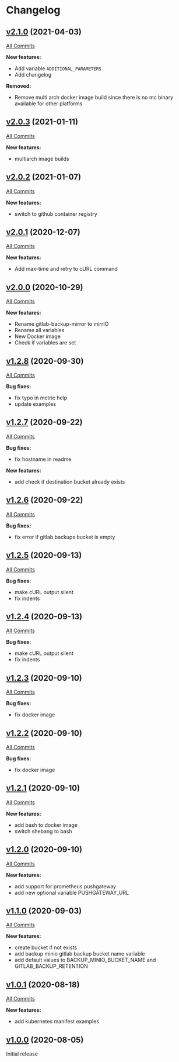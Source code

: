 # Changelog

## [v2.1.0](https://github.com/containeroo/mirrIO/tree/v2.1.0) (2021-04-03)

[All Commits](https://github.com/containeroo/mirrIO/compare/v2.0.3...v2.1.0)

**New features:**

- Add variable `ADDITIONAL_PARAMETERS`
- Add changelog

**Removed:**

- Remove multi arch docker image build since there is no mc binary available for other platforms

## [v2.0.3](https://github.com/containeroo/mirrIO/tree/v2.0.3) (2021-01-11)

[All Commits](https://github.com/containeroo/mirrIO/compare/v2.0.2...v2.0.3)

**New features:**

- multiarch image builds

## [v2.0.2](https://github.com/containeroo/mirrIO/tree/v2.0.2) (2021-01-07)

[All Commits](https://github.com/containeroo/mirrIO/compare/v2.0.1...v2.0.2)

**New features:**

- switch to github container registry

## [v2.0.1](https://github.com/containeroo/mirrIO/tree/v2.0.1) (2020-12-07)

[All Commits](https://github.com/containeroo/mirrIO/compare/v2.0.0...v2.0.1)

**New features:**

- Add max-time and retry to cURL command

## [v2.0.0](https://github.com/containeroo/mirrIO/tree/v2.0.0) (2020-10-29)

[All Commits](https://github.com/containeroo/mirrIO/compare/v1.2.8...v2.0.0)

**New features:**

- Rename gitlab-backup-mirror to mirrIO
- Rename all variables
- New Docker image
- Check if variables are set

## [v1.2.8](https://github.com/containeroo/mirrIO/tree/v1.2.8) (2020-09-30)

[All Commits](https://github.com/containeroo/mirrIO/compare/v1.2.7...v1.2.8)

**Bug fixes:**

- fix typo in metric help
- update examples

## [v1.2.7](https://github.com/containeroo/mirrIO/tree/v1.2.7) (2020-09-22)

[All Commits](https://github.com/containeroo/mirrIO/compare/v1.2.6...v1.2.7)

**Bug fixes:**

- fix hostname in readme

**New features:**

- add check if destination bucket already exists

## [v1.2.6](https://github.com/containeroo/mirrIO/tree/v1.2.6) (2020-09-22)

[All Commits](https://github.com/containeroo/mirrIO/compare/v1.2.5...v1.2.6)

**Bug fixes:**

- fix error if gitlab backups bucket is empty

## [v1.2.5](https://github.com/containeroo/mirrIO/tree/v1.2.5) (2020-09-13)

[All Commits](https://github.com/containeroo/mirrIO/compare/v1.2.4...v1.2.5)

**Bug fixes:**

- make cURL output silent
- fix indents

## [v1.2.4](https://github.com/containeroo/mirrIO/tree/v1.2.4) (2020-09-13)

[All Commits](https://github.com/containeroo/mirrIO/compare/v1.2.3...v1.2.4)

**Bug fixes:**

- make cURL output silent
- fix indents

## [v1.2.3](https://github.com/containeroo/mirrIO/tree/v1.2.3) (2020-09-10)

[All Commits](https://github.com/containeroo/mirrIO/compare/v1.2.2...v1.2.3)

**Bug fixes:**

- fix docker image

## [v1.2.2](https://github.com/containeroo/mirrIO/tree/v1.2.2) (2020-09-10)

[All Commits](https://github.com/containeroo/mirrIO/compare/v1.2.1...v1.2.2)

**Bug fixes:**

- fix docker image

## [v1.2.1](https://github.com/containeroo/mirrIO/tree/v1.2.1) (2020-09-10)

[All Commits](https://github.com/containeroo/mirrIO/compare/v1.2.0...v1.2.1)

**New features:**

- add bash to docker image
- switch shebang to bash

## [v1.2.0](https://github.com/containeroo/mirrIO/tree/v1.2.0) (2020-09-10)

[All Commits](https://github.com/containeroo/mirrIO/compare/v1.1.0...v1.2.0)

**New features:**

- add support for prometheus pushgateway
- add new optional variable PUSHGATEWAY_URL

## [v1.1.0](https://github.com/containeroo/mirrIO/tree/v1.1.0) (2020-09-03)

[All Commits](https://github.com/containeroo/mirrIO/compare/v1.0.1...v1.1.0)

**New features:**

- create bucket if not exists
- add backup minio gitlab backup bucket name variable
- add default values to BACKUP_MINIO_BUCKET_NAME and GITLAB_BACKUP_RETENTION

## [v1.0.1](https://github.com/containeroo/mirrIO/tree/v1.0.1) (2020-08-18)

[All Commits](https://github.com/containeroo/mirrIO/compare/v1.0.0...v1.0.1)

**New features:**

- add kubernetes manifest examples

## [v1.0.0](https://github.com/containeroo/mirrIO/tree/v1.0.0) (2020-08-05)

Initial release
